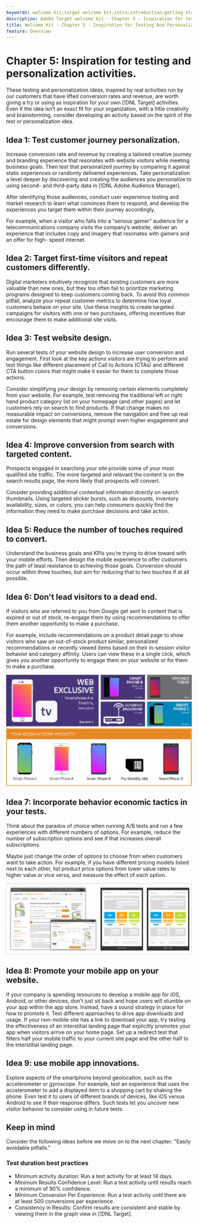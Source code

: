 ```yaml
---
keywords: welcome kit;target welcome kit;intro;introduction;getting started
description: Adobe Target welcome kit - Chapter 5 - Inspiration for testing and personalization activities
title: Welcome Kit - Chapter 5 - Inspiration for Testing And Personalization Activities
feature: Overview
---
```


# Chapter 5: Inspiration for testing and personalization activities.

These testing and personalization ideas, inspired by real activities run by our customers that have lifted conversion rates and revenue, are worth giving a try or using as inspiration for your own [!DNL Target] activities. Even if the idea isn’t an exact fit for your organization, with a little creativity and brainstorming, consider developing an activity based on the spirit of the test or personalization idea.

## Idea 1: Test customer journey personalization.

Increase conversion rate and revenue by creating a tailored creative journey and branding experience that resonates with website visitors while meeting business goals. Then test that personalized journey by comparing it against static experiences or randomly delivered experiences. Take personalization a level deeper by discovering and creating the audiences you personalize to using second- and third-party data in [!DNL Adobe Audience Manager].

After identifying those audiences, conduct user experience testing and market research to learn what convinces them to respond, and develop the experiences you target them within their journey accordingly. 

For example, when a visitor who falls into a “serious gamer” audience for a telecommunications company visits the company’s website, deliver an experience that includes copy and imagery that resonates with gamers and an offer for high- speed internet.

## Idea 2: Target first-time visitors and repeat customers differently.

Digital marketers intuitively recognize that existing customers are more valuable than new ones, but they too often fail to prioritize marketing programs designed to keep customers coming back. To avoid this common pitfall, analyze your repeat customer metrics to determine how loyal customers behave on your site. Use these insights to create targeted campaigns for visitors with one or two purchases, offering incentives that encourage them to make additional site visits.

## Idea 3: Test website design.

Run several tests of your website design to increase user conversion and engagement. First look at the key actions visitors are trying to perform and test things like different placement of Call to Actions (CTAs) and different CTA button colors that might make it easier for them to complete those actions. 

Consider simplifying your design by removing certain elements completely from your website. For example, test removing the traditional left or right hand product category list on your homepage (and other pages) and let customers rely on search to find products. If that change makes no measurable impact on conversions, remove the navigation and free up real estate for design elements that might prompt even higher engagement and conversions.

## Idea 4: Improve conversion from search with targeted content.

Prospects engaged in searching your site provide some of your most qualified site traffic. The more targeted and relevant the content is on the search results page, the more likely that prospects will convert. 

Consider providing additional contextual information directly on search thumbnails. Using targeted sticker bursts, such as discounts, inventory availability, sizes, or colors, you can help consumers quickly find the information they need to make purchase decisions and take action.

## Idea 5: Reduce the number of touches required to convert.

Understand the business goals and KPIs you’re trying to drive toward with your mobile efforts. Then design the mobile experience to offer customers the path of least resistance to achieving those goals. Conversion should occur within three touches, but aim for reducing that to two touches if at all possible.

## Idea 6: Don't lead visitors to a dead end.

If visitors who are referred to you from Google get sent to content that is expired or out of stock, re-engage them by using recommendations to offer them another opportunity to make a purchase. 

For example, include recommendations on a product detail page to show visitors who saw an out-of-stock product similar, personalized recommendations or recently viewed items based on their in-session visitor behavior and category affinity. Users can view these in a single click, which gives you another opportunity to engage them on your website or for them to make a purchase.

![Recommendations illustration](/help/c-intro/assets/recs-illustration.png)

## Idea 7: Incorporate behavior economic tactics in your tests.

Think about the paradox of choice when running A/B tests and run a few experiences with different numbers of options. For example, reduce the number of subscription options and see if that increases overall subscriptions. 

Maybe just change the order of options to choose from when customers want to take action. For example, if you have different pricing models listed next to each other, list product price options from lower value rates to higher value or vice versa, and measure the effect of each option.

![Behavioral tactics illustration](/help/c-intro/assets/behavioral.png)

## Idea 8: Promote your mobile app on your website.

If your company is spending resources to develop a mobile app for iOS, Android, or other devices, don’t just sit back and hope users will stumble on your app within the app store. Instead, have a sound strategy in place for how to promote it. Test different approaches to drive app downloads and usage. If your non-mobile site has a link to download your app, try testing the effectiveness of an interstitial landing page that explicitly promotes your app when visitors arrive on your home page. Set up a redirect test that filters half your mobile traffic to your current site page and the other half to the interstitial landing page.

## Idea 9: use mobile app innovations.

Explore aspects of the smartphone beyond geolocation, such as the accelerometer or gyroscope. For example, test an experience that uses the accelerometer to add a displayed item to a shopping cart by shaking the phone. Even test it to users of different brands of devices, like iOS versus Android to see if their response differs. Such tests let you uncover new visitor behavior to consider using in future tests.

## Keep in mind

Consider the following ideas before we move on to the next chapter: "Easily avoidable pitfalls."

### Test duration best practices

* Minimum activity duration: Run a test activity for at least 14 days.
* Minimum Results Confidence Level: Run a test activity until results reach a minimum of 90% confidence.
* Minimum Conversion Per Experience: Run a test activity until there are at least 500 conversions per experience.
* Consistency in Results: Confirm results are consistent and stable by viewing them in the graph view in [!DNL Target].